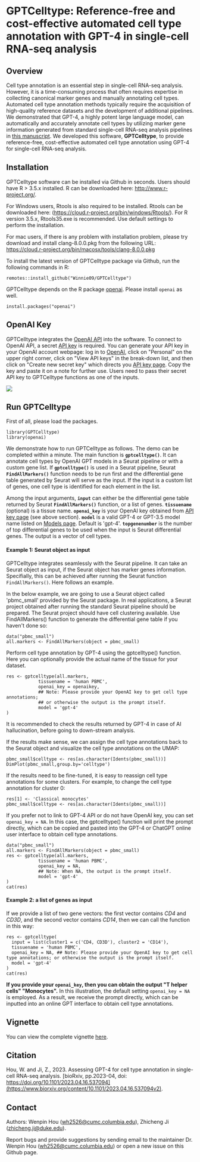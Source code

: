 GPTCelltype: Reference-free and cost-effective automated cell type annotation
  with GPT-4 in single-cell RNA-seq analysis
====

## Overview
Cell type annotation is an essential step in single-cell RNA-seq analysis. However, it is a time-consuming process that often requires expertise in collecting canonical marker genes and manually annotating cell types. Automated cell type annotation methods typically require the acquisition of high-quality reference datasets and the development of additional pipelines. We demonstrated that GPT-4, a highly potent large language model, can automatically and accurately annotate cell types by utilizing marker gene information generated from standard single-cell RNA-seq analysis pipelines in [this manuscript](https://www.biorxiv.org/content/10.1101/2023.04.16.537094v1). 
We developed this software, **GPTCelltype**, to provide reference-free, cost-effective automated cell type annotation using GPT-4 for single-cell RNA-seq analysis.


## Installation 

GPTCelltype software can be installed via Github in seconds. Users should have R > 3.5.x installed. R can be downloaded here: http://www.r-project.org/.

For Windows users, Rtools is also required to be installed. Rtools can be downloaded here: (https://cloud.r-project.org/bin/windows/Rtools/). For R version 3.5.x, Rtools35.exe is recommended. Use default settings to perform the installation.

For mac users, if there is any problem with installation problem, please try download and install clang-8.0.0.pkg from the following URL: https://cloud.r-project.org/bin/macosx/tools/clang-8.0.0.pkg

To install the latest version of GPTCelltype package via Github, run the following commands in R:
```{r eval = FALSE}
remotes::install_github("Winnie09/GPTCelltype")
```

GPTCelltype depends on the R package [openai](https://cran.r-project.org/web/packages/openai/index.html). Please install `openai` as well. 

```{r eval = FALSE}
install.packages("openai")
```

## OpenAI Key

GPTCelltype integrates the [OpenAI API](https://platform.openai.com/account/api-keys) into the software. To connect to OpenAI API, a secret [API key](https://platform.openai.com/account/api-keys) is required. You can generate your API key in your OpenAI account webpage: log in to [OpenAI](https://openai.com/), click on "Personal" on the upper right corner, click on "View API keys" in the break-down list, and then click on "Create new secret key" which directs you [API key page](https://platform.openai.com/account/api-keys). Copy the key and paste it on a note for further use. Users need to pass their secret API key to GPTCelltype functions as one of the inputs. 


![](/Users/wenpinhou/Dropbox/gptcelltype/github/GPTCelltype/vignettes/openaikeypage.png)

## Run GPTCelltype

First of all, please load the packages.
```{r}
library(GPTCelltype)
library(openai)
```

We demonstrate how to run GPTCelltype as follows.  The demo can be completed within a minute. The main function is **`gptcelltype()`**. It can annotate cell types by OpenAI GPT models in a Seurat pipeline or with a custom gene list. If **`gptcelltype()`** is used in a Seurat pipeline, Seurat **`FindAllMarkers()`** function needs to be run first and the differential gene table generated by Seurat will serve as the input. If the input is a custom list of genes, one cell type is identified for each element in the list. 

Among the input arguments, **`input`** can either be the differential gene table returned by Seurat **`FindAllMarkers()`** function, or a list of genes.
**`tissuename`** (optional) is a tissue name.
**`openai_key`** is your OpenAI key obtained from [API key page](https://platform.openai.com/account/api-keys) (see above section).
**`model`** is a valid GPT-4 or GPT-3.5 model name listed on [Models page](https://platform.openai.com/docs/models). Default is 'gpt-4'.
**`topgenenumber`** is the number of top differential genes to be used when the input is Seurat differential genes. The output is a vector of cell types.


#### Example 1: Seurat object as input

GPTCelltype integrates seamlessly with the Seurat pipeline. It can take an Seurat object as input, if the Seurat object has marker genes information. Specifially, this can be achieved after running the Seurat function `FindAllMarkers()`. Here follows an example.


In the below example, we are going to use a Seurat object called 'pbmc_small' provided by the Seurat package. In real applications, a Seurat project obtained after running the standard Seurat pipeline should be prepared. The Seurat project should have cell clustering available. Use FindAllMarkers() function to generate the differential gene table if you haven't done so:

```{r eval = FALSE}
data("pbmc_small")
all.markers <- FindAllMarkers(object = pbmc_small)
```

Perform cell type annotation by GPT-4 using the gptcelltype() function. Here you can optionally provide the actual name of the tissue for your dataset.
```{r eval = FALSE}
res <- gptcelltype(all.markers, 
            tissuename = 'human PBMC', 
            openai_key = openaikey, 
            ## Note: Please provide your OpenAI key to get cell type annotations;
            ## or otherwise the output is the prompt itself.
            model = 'gpt-4'
)
```

It is recommended to check the results returned by GPT-4 in case of AI hallucination, before going to down-stream analysis.

If the results make sense, we can assign the cell type annotations back to the Seurat object and visualize the cell type annotations on the UMAP:

```{r eval = FALSE}
pbmc_small$celltype <- res[as.character(Idents(pbmc_small))]
DimPlot(pbmc_small,group.by='celltype')
```

If the results need to be fine-tuned, it is easy to reassign cell type annotations for some clusters. For example, to change the cell type annotation for cluster 0:

```{r eval = FALSE}
res[1] <- 'Classical monocytes'
pbmc_small$celltype <- res[as.character(Idents(pbmc_small))]
```

If you prefer not to link to GPT-4 API or do not have OpenAI key, you can set `openai_key = NA`. In this case, the gptcelltype() function will print the prompt directly, which can be copied and pasted into the GPT-4 or ChatGPT online user interface to obtain cell type annotations.

```{r eval = FALSE}
data("pbmc_small")
all.markers <- FindAllMarkers(object = pbmc_small)
res <- gptcelltype(all.markers, 
            tissuename = 'human PBMC', 
            openai_key = NA, 
            ## Note: When NA, the output is the prompt itself.
            model = 'gpt-4'
)
cat(res)
```


####  Example 2: a list of genes as input

If we provide a list of two gene vectors: the first vector contains *CD4* and *CD3D*, and the second vector contains *CD14*, then we can call the function in this way:
```{r}
res <- gptcelltype(
  input = list(cluster1 = c('CD4, CD3D'), cluster2 = 'CD14'),
  tissuename = 'human PBMC',
  openai_key = NA, ## Note: Please provide your OpenAI key to get cell type annotations; or otherwise the output is the prompt itself.
  model = 'gpt-4'
)
cat(res)
```

**If you provide your `openai_key`, then you can obtain the output "T helper cells" "Monocytes".**
In this illustration, the default setting `openai_key = NA` is employed. As a result, we receive the prompt directly, which can be inputted into an online GPT interface to obtain cell type annotations.

## Vignette

You can view the complete vignette [here](https://winnie09.github.io/Wenpin_Hou/pages/gptcelltype.html).

## Citation

Hou, W. and Ji, Z., 2023. Assessing GPT-4 for cell type annotation in single-cell RNA-seq analysis. [bioRxiv, pp.2023-04, doi: https://doi.org/10.1101/2023.04.16.537094](https://www.biorxiv.org/content/10.1101/2023.04.16.537094v2). 


## Contact

Authors: Wenpin Hou (wh2526@cumc.columbia.edu), Zhicheng Ji (zhicheng.ji@duke.edu).

Report bugs and provide suggestions by sending email to the maintainer Dr. Wenpin Hou (wh2526@cumc.columbia.edu) or open a new issue on this Github page. 
